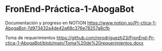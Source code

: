 # FronEnd-Práctica-1-AbogaBot
Documentación y progreso en NOTION 
https://www.notion.so/Pr-ctica-1-AbogaBot-7d973432a4de42a68c376e78257a8cfb


Toma de requerimientos 
https://github.com/mrodriguezh23/FronEnd-Pr-ctica-1-AbogaBot/blob/main/Toma%20de%20requerimientos.docx
